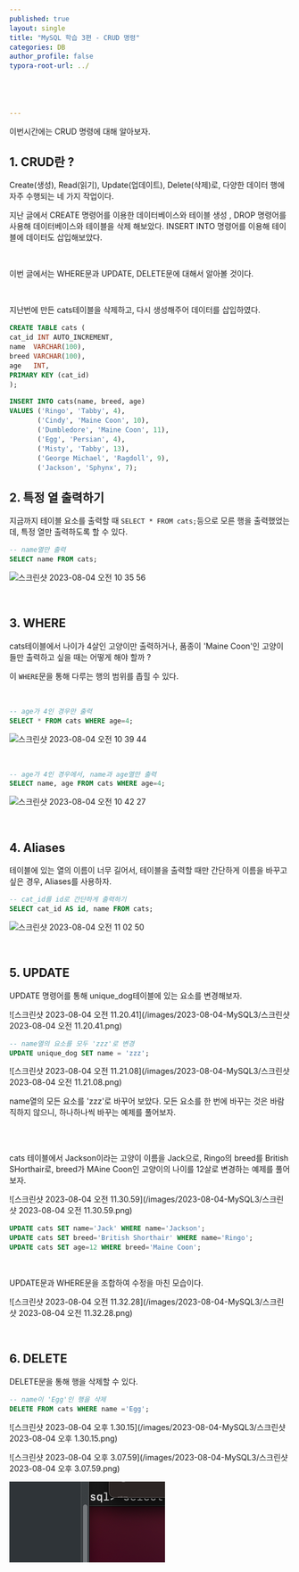 ```yaml
---
published: true
layout: single
title: "MySQL 학습 3편 - CRUD 명령"
categories: DB
author_profile: false
typora-root-url: ../




---
```


이번시간에는 CRUD 명령에 대해 알아보자.

## 1. CRUD란 ?

Create(생성), Read(읽기), Update(업데이트), Delete(삭제)로,   다양한 데이터 행에 자주 수행되는 네 가지 작업이다.

지난 글에서 CREATE 명령어를 이용한 데이터베이스와 테이블 생성 , DROP 명령어를 사용해 데이터베이스와 테이블을 삭제 해보았다. INSERT INTO 명령어를 이용해 테이블에 데이터도 삽입해보았다. 

<br>

이번 글에서는 WHERE문과 UPDATE, DELETE문에 대해서 알아볼 것이다.  

<br>

지난번에 만든 cats테이블을 삭제하고, 다시 생성해주어 데이터를 삽입하였다.

```sql
CREATE TABLE cats (
cat_id INT AUTO_INCREMENT,
name  VARCHAR(100),
breed VARCHAR(100),
age   INT,
PRIMARY KEY (cat_id)
);
```

```sql
INSERT INTO cats(name, breed, age) 
VALUES ('Ringo', 'Tabby', 4),
       ('Cindy', 'Maine Coon', 10),
       ('Dumbledore', 'Maine Coon', 11),
       ('Egg', 'Persian', 4),
       ('Misty', 'Tabby', 13),
       ('George Michael', 'Ragdoll', 9),
       ('Jackson', 'Sphynx', 7);
```



## 2. 특정 열 출력하기

지금까지 테이블 요소를 출력할 때 `SELECT * FROM cats;`등으로 모른 행을 출력했었는데, 특정 열만 출력하도록 할 수 있다.

```sql
-- name열만 출력
SELECT name FROM cats;
```

![스크린샷 2023-08-04 오전 10 35 56](https://github.com/eeaaomk98/eeaaomk98.github.io/assets/134247168/dbe2ff85-5141-4964-b39a-ac247c8c040b)

<br>



## 3. WHERE 

cats테이블에서 나이가 4살인 고양이만 출력하거나, 품종이 'Maine Coon'인 고양이들만 출력하고 싶을 때는 어떻게 해야 할까 ?

이 `WHERE`문을 통해 다루는 행의 범위를 좁힐 수 있다. 

<br>



```sql
-- age가 4인 경우만 출력
SELECT * FROM cats WHERE age=4;
```

![스크린샷 2023-08-04 오전 10 39 44](https://github.com/eeaaomk98/eeaaomk98.github.io/assets/134247168/ec22d8d5-5516-43dc-945c-70d854a73e5e)

<br>

```sql
-- age가 4인 경우에서, name과 age열만 출력
SELECT name, age FROM cats WHERE age=4;
```

![스크린샷 2023-08-04 오전 10 42 27](https://github.com/eeaaomk98/eeaaomk98.github.io/assets/134247168/fe546e7e-34cb-4be0-806c-d301c7ef8128)



<br>

## 4. Aliases 

테이블에 있는 열의 이름이 너무 길어서, 테이블을 출력할 때만 간단하게 이름을 바꾸고 싶은 경우, Aliases를 사용하자.

```sql
-- cat_id를 id로 간단하게 출력하기
SELECT cat_id AS id, name FROM cats;
```

![스크린샷 2023-08-04 오전 11 02 50](https://github.com/eeaaomk98/eeaaomk98.github.io/assets/134247168/6f441e81-642a-4d0c-b0cf-0341b283bd9b)



<br>



## 5. UPDATE

UPDATE 명령어를 통해 unique_dog테이블에 있는 요소를 변경해보자.

![스크린샷 2023-08-04 오전 11.20.41](/images/2023-08-04-MySQL3/스크린샷 2023-08-04 오전 11.20.41.png)

```sql
-- name열의 요소를 모두 'zzz'로 변경
UPDATE unique_dog SET name = 'zzz';
```

![스크린샷 2023-08-04 오전 11.21.08](/images/2023-08-04-MySQL3/스크린샷 2023-08-04 오전 11.21.08.png)

name열의 모든 요소를 'zzz'로 바꾸어 보았다. 모든 요소를 한 번에 바꾸는 것은 바람직하지 않으니, 하나하나씩 바꾸는 예제를 풀어보자.



<br>

<br>



cats 테이블에서 Jackson이라는 고양이 이름을 Jack으로, Ringo의 breed를 British SHorthair로, breed가 MAine Coon인 고양이의 나이를 12살로 변경하는 예제를 풀어보자.

![스크린샷 2023-08-04 오전 11.30.59](/images/2023-08-04-MySQL3/스크린샷 2023-08-04 오전 11.30.59.png)

```sql
UPDATE cats SET name='Jack' WHERE name='Jackson';
UPDATE cats SET breed='British Shorthair' WHERE name='Ringo';
UPDATE cats SET age=12 WHERE breed='Maine Coon';
```



<br>

UPDATE문과 WHERE문을 조합하여 수정을 마친 모습이다.

![스크린샷 2023-08-04 오전 11.32.28](/images/2023-08-04-MySQL3/스크린샷 2023-08-04 오전 11.32.28.png)



<br>

## 6. DELETE

DELETE문을 통해 행을 삭제할 수 있다. 

```sql
-- name이 'Egg'인 행을 삭제
DELETE FROM cats WHERE name ='Egg';
```

![스크린샷 2023-08-04 오후 1.30.15](/images/2023-08-04-MySQL3/스크린샷 2023-08-04 오후 1.30.15.png)



![스크린샷 2023-08-04 오후 3.07.59](/images/2023-08-04-MySQL3/스크린샷 2023-08-04 오후 3.07.59.png)

![image-20230804151344378](/images/2023-08-04-MySQL3/image-20230804151344378.png)